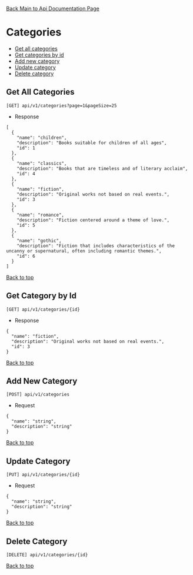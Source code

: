 [Back Main to Api Documentation Page](./ApiDocumentation.md)  

# Categories
- [Get all categories](#get-all-categories)
- [Get categories by id](#get-category-by-id)
- [Add new category](#add-new-category)
- [Update category](#update-category)
- [Delete category](#delete-category)

## Get All Categories
`[GET] api/v1/categories?page=1&pageSize=25`  

- Response  
```
[
  {
    "name": "children",
    "description": "Books suitable for children of all ages",
    "id": 1
  },
  {
    "name": "classics",
    "description": "Books that are timeless and of literary acclaim",
    "id": 4
  },
  {
    "name": "fiction",
    "description": "Original works not based on real events.",
    "id": 3
  },
  {
    "name": "romance",
    "description": "Fiction centered around a theme of love.",
    "id": 5
  },
  {
    "name": "gothic",
    "description": "Fiction that includes characteristics of the uncanny or supernatural, often including romantic themes.",
    "id": 6
  }
]
```  
[Back to top](#categories)  

## Get Category by Id
`[GET] api/v1/categories/{id}`  

- Response  
```
{
  "name": "fiction",
  "description": "Original works not based on real events.",
  "id": 3
}
```  
[Back to top](#categories)  

## Add New Category
`[POST] api/v1/categories`  

- Request  
```
{
  "name": "string",
  "description": "string"
}
```  
[Back to top](#categories)  

## Update Category
`[PUT] api/v1/categories/{id}`  

- Request  
```
{
  "name": "string",
  "description": "string"
}
```  
[Back to top](#categories)  

## Delete Category
`[DELETE] api/v1/categories/{id}`  

[Back to top](#categories)